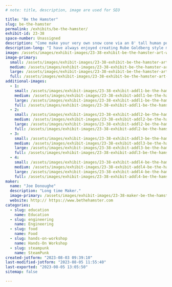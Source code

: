 ```yaml
---
# note: title, description, image are used for SEO

title: "Be the Hamster"
slug: be-the-hamster
permalink: /exhibits/be-the-hamster/
exhibit-id: 23-38
space-number: Unassigned
description: "Come make your very own snow cone via an 8' tall human powered hamster wheel. Totally off the grid."
description-long: "I have always enjoyed creating Rube Goldberg style machines.  Most of my ideas come to me gradually, piece by piece with inspiration drawn from a variety of sources.  When I am trying to create something awesome, I believe that it should look good, sound good, and taste good. I also believe that whatever I dream up, must get kids and adults interested by incorporating Science, Engineering, and Math in a way that is practical and engaging.  Sometimes I have a desired outcome and work backwards by designing a machine that will make that product.  Other times, I decide to start building something without yet knowing what the final product will be.  This is the process that led to the Human Powered Frozen Beverage Machine"
image: /assets/images/exhibit-images/23-38-exhibit-be-the-hamster-art-work-ice-age-large.jpg
image-primary: 
  small: /assets/images/exhibit-images/23-38-exhibit-be-the-hamster-art-work-ice-age-small.jpg
  medium: /assets/images/exhibit-images/23-38-exhibit-be-the-hamster-art-work-ice-age-medium.jpg
  large: /assets/images/exhibit-images/23-38-exhibit-be-the-hamster-art-work-ice-age-large.jpg
  full: /assets/images/exhibit-images/23-38-exhibit-be-the-hamster-art-work-ice-age-full.jpg
additional-images: 
  - 1:
    small: /assets/images/exhibit-images/23-38-exhibit-addl1-be-the-hamster-ariel-view-small.jpg
    medium: /assets/images/exhibit-images/23-38-exhibit-addl1-be-the-hamster-ariel-view-medium.jpg
    large: /assets/images/exhibit-images/23-38-exhibit-addl1-be-the-hamster-ariel-view-large.jpg
    full: /assets/images/exhibit-images/23-38-exhibit-addl1-be-the-hamster-ariel-view-full.jpg
  - 2:
    small: /assets/images/exhibit-images/23-38-exhibit-addl2-be-the-hamster-child-in-wheel-small.jpg
    medium: /assets/images/exhibit-images/23-38-exhibit-addl2-be-the-hamster-child-in-wheel-medium.jpg
    large: /assets/images/exhibit-images/23-38-exhibit-addl2-be-the-hamster-child-in-wheel-large.jpg
    full: /assets/images/exhibit-images/23-38-exhibit-addl2-be-the-hamster-child-in-wheel-full.jpg
  - 3:
    small: /assets/images/exhibit-images/23-38-exhibit-addl3-be-the-hamster-minion-small.jpg
    medium: /assets/images/exhibit-images/23-38-exhibit-addl3-be-the-hamster-minion-medium.jpg
    large: /assets/images/exhibit-images/23-38-exhibit-addl3-be-the-hamster-minion-large.jpg
    full: /assets/images/exhibit-images/23-38-exhibit-addl3-be-the-hamster-minion-full.jpg
  - 4:
    small: /assets/images/exhibit-images/23-38-exhibit-addl4-be-the-hamster-wheel-5-4-at-orlando-art-event-small.jpg
    medium: /assets/images/exhibit-images/23-38-exhibit-addl4-be-the-hamster-wheel-5-4-at-orlando-art-event-medium.jpg
    large: /assets/images/exhibit-images/23-38-exhibit-addl4-be-the-hamster-wheel-5-4-at-orlando-art-event-large.jpg
    full: /assets/images/exhibit-images/23-38-exhibit-addl4-be-the-hamster-wheel-5-4-at-orlando-art-event-full.jpg
maker: 
  name: "Joe Donoughe"
  description: "Long time Maker."
  image-primary: /assets/images/exhibit-images/23-38-maker-be-the-hamster-stem-hamster-medium.jpg
  website: http:// https://www.bethehamster.com
categories: 
  - slug: education
    name: Education
  - slug: engineering
    name: Engineering
  - slug: food
    name: Food
  - slug: hands-on-workshop
    name: Hands-On Workshop
  - slug: steampunk
    name: SteamPunk
created-jotform: "2023-08-03 09:39:10"
last-modified-jotform: "2023-08-05 11:55:40"
last-exported: "2023-08-05 13:05:50"
sitemap: false

---
```

